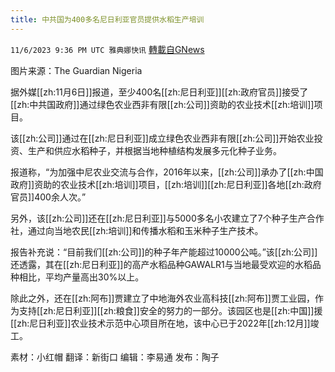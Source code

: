 ```yaml
---
title: 中共国为400多名尼日利亚官员提供水稻生产培训
---
```

`11/6/2023 9:36 PM UTC 雅典娜快讯` [轉載自GNews](https://gnews.org/articles/1932167)

图片来源：The  Guardian Nigeria

据外媒[[zh:11月6日]]报道，至少400名[[zh:尼日利亚]][[zh:政府官员]]接受了[[zh:中共国政府]]通过绿色农业西非有限[[zh:公司]]资助的农业技术[[zh:培训]]项目。

该[[zh:公司]]通过在[[zh:尼日利亚]]成立绿色农业西非有限[[zh:公司]]开始农业投资、生产和供应水稻种子，并根据当地种植结构发展多元化种子业务。

报道称，“为加强中尼农业交流与合作，2016年以来，[[zh:公司]]承办了[[zh:中国政府]]资助的农业技术[[zh:培训]]项目，[[zh:培训]][[zh:尼日利亚]]各地[[zh:政府官员]]400余人次。”

另外，该[[zh:公司]]还在[[zh:尼日利亚]]与5000多名小农建立了7个种子生产合作社，通过向当地农民[[zh:培训]]和传播水稻和玉米种子生产技术。

报告补充说：“目前我们[[zh:公司]]的种子年产能超过10000公吨。”该[[zh:公司]]还透露，其在[[zh:尼日利亚]]的高产水稻品种GAWALR1与当地最受欢迎的水稻品种相比，平均产量高出30%以上。

除此之外，还在[[zh:阿布]]贾建立了中地海外农业高科技[[zh:阿布]]贾工业园，作为支持[[zh:尼日利亚]][[zh:粮食]]安全的努力的一部分。该园区也是[[zh:中国]]援[[zh:尼日利亚]]农业技术示范中心项目所在地，该中心已于2022年[[zh:12月]]竣工。

素材：小红帽  翻译：新街口  编辑：李易通  发布：陶子


